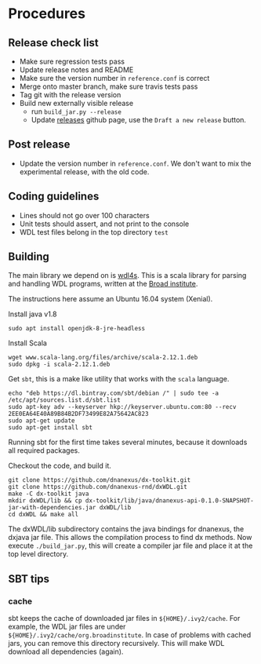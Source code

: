 # Procedures

## Release check list
- Make sure regression tests pass
- Update release notes and README
- Make sure the version number in `reference.conf` is correct
- Merge onto master branch, make sure travis tests pass
- Tag git with the release version
- Build new externally visible release
  * run `build_jar.py --release`
  * Update [releases](https://github.com/dnanexus-rnd/dxWDL/releases) github page,
    use the `Draft a new release` button.

## Post release
- Update the version number in `reference.conf`. We don't want
to mix the experimental release, with the old code.


## Coding guidelines

- Lines should not go over 100 characters
- Unit tests should assert, and not print to the console
- WDL test files belong in the top directory `test`

## Building

The main library we depend on is
[wdl4s](http://broadinstitute.github.io/wdl4s/latest/wdl4s/index.html). This
is a scala library for parsing and handling WDL programs, written at
the [Broad institute](https://www.broadinstitute.org).

The instructions here assume an Ubuntu 16.04 system (Xenial).

Install java v1.8
```
sudo apt install openjdk-8-jre-headless
```

Install Scala
```
wget www.scala-lang.org/files/archive/scala-2.12.1.deb
sudo dpkg -i scala-2.12.1.deb
```

Get ```sbt```, this is a make like utility that works with the ```scala``` language.
```
echo "deb https://dl.bintray.com/sbt/debian /" | sudo tee -a /etc/apt/sources.list.d/sbt.list
sudo apt-key adv --keyserver hkp://keyserver.ubuntu.com:80 --recv 2EE0EA64E40A89B84B2DF73499E82A75642AC823
sudo apt-get update
sudo apt-get install sbt
```

Running sbt for the first time takes several minutes, because it
downloads all required packages.

Checkout the code, and build it.
```
git clone https://github.com/dnanexus/dx-toolkit.git
git clone https://github.com/dnanexus-rnd/dxWDL.git
make -C dx-toolkit java
mkdir dxWDL/lib && cp dx-toolkit/lib/java/dnanexus-api-0.1.0-SNAPSHOT-jar-with-dependencies.jar dxWDL/lib
cd dxWDL && make all
```

The dxWDL/lib subdirectory contains the java bindings for dnanexus,
the dxjava jar file. This allows the compilation process to find dx
methods. Now execute `./build_jar.py`, this will create a compiler jar
file and place it at the top level directory.

## SBT tips

### cache

sbt keeps the cache of downloaded jar files in
```${HOME}/.ivy2/cache```. For example, the WDL jar files are under
```${HOME}/.ivy2/cache/org.broadinstitute```. In case of problems with
cached jars, you can remove this directory recursively. This will make
WDL download all dependencies (again).
